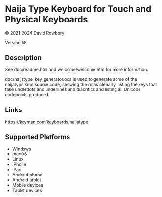 Naija Type Keyboard for Touch and Physical Keyboards
====================================================

© 2021-2024 David Rowbory

Version 58

Description
-----------

See doc/readme.htm and welcome/welcome.htm for more information.

doc/naijatype_key_generator.ods is used to generate some of the naijatype.kmn source code,
showing the rotas cleearly, listing the keys that take underdots and underlines and diacritics
and listing all Unicode codepoints produced.

Links
-----
https://keyman.com/keyboards/naijatype

Supported Platforms
-------------------
 * Windows
 * macOS
 * Linux
 * iPhone
 * iPad
 * Android phone
 * Android tablet
 * Mobile devices
 * Tablet devices
